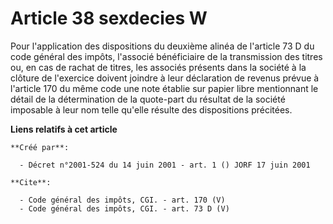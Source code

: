 # Article 38 sexdecies W

Pour l'application des dispositions du deuxième alinéa de l'article 73 D du code général des impôts, l'associé bénéficiaire
de la transmission des titres ou, en cas de rachat de titres, les associés présents dans la société à la clôture de
l'exercice doivent joindre à leur déclaration de revenus prévue à l'article 170 du même code une note établie sur papier
libre mentionnant le détail de la détermination de la quote-part du résultat de la société imposable à leur nom telle qu'elle
résulte des dispositions précitées.

**Liens relatifs à cet article**

	**Créé par**:

	  - Décret n°2001-524 du 14 juin 2001 - art. 1 () JORF 17 juin 2001

	**Cite**:

	  - Code général des impôts, CGI. - art. 170 (V)
	  - Code général des impôts, CGI. - art. 73 D (V)
